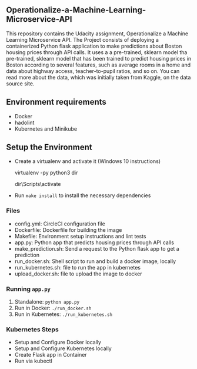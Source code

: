 [![<novith>](https://circleci.com/gh/novith/Operationalize-a-Machine-Learning-Microservice-API.svg?style=svg)](https://circleci.com/gh/novith/Operationalize-a-Machine-Learning-Microservice-API)

## Operationalize-a-Machine-Learning-Microservice-API
This repository contains the Udacity assignment, Operationalize a Machine Learning Microservice API. The Project consists of deploying a containerized Python flask application to make predictions about Boston housing prices through API calls. It uses a a pre-trained, sklearn model tha pre-trained, sklearn model that has been trained to predict housing prices in Boston according to several features, such as average rooms in a home and data about highway access, teacher-to-pupil ratios, and so on. You can read more about the data, which was initially taken from Kaggle, on the data source site. 

## Environment requirements

* Docker
* hadolint
* Kubernetes and Minikube

## Setup the Environment

* Create a virtualenv and activate it (Windows 10 instructions)

	virtualenv -py python3 dir

	dir\Scripts\activate
    
* Run `make install` to install the necessary dependencies

### Files 
* config.yml: CircleCI configuration file
* Dockerfile: Dockerfile for building the image
* Makefile: Environment setup instructions and lint tests
* app.py: Python app that predicts housing prices through API calls
* make_prediction.sh: Send a request to the Python flask app to get a prediction
* run_docker.sh: Shell script to run and build a docker image, locally
* run_kubernetes.sh: file to run the app in kubernetes
* upload_docker.sh: file to upload the image to docker

### Running `app.py`

1. Standalone:  `python app.py`
2. Run in Docker:  `./run_docker.sh`
3. Run in Kubernetes:  `./run_kubernetes.sh`

### Kubernetes Steps

* Setup and Configure Docker locally
* Setup and Configure Kubernetes locally
* Create Flask app in Container
* Run via kubectl

